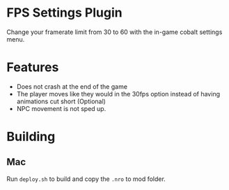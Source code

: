 # FPS Settings Plugin
Change your framerate limit from 30 to 60 with the in-game cobalt settings menu.

# Features
- Does not crash at the end of the game
- The player moves like they would in the 30fps option instead of having animations cut short (Optional)
- NPC movement is not sped up.

# Building
## Mac
Run `deploy.sh` to build and copy the `.nro` to mod folder.
